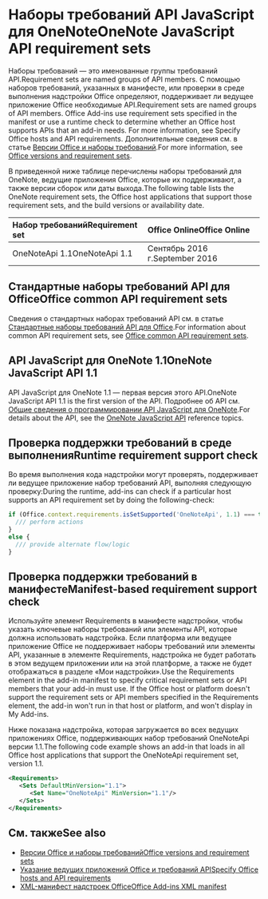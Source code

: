 # <a name="onenote-javascript-api-requirement-sets"></a><span data-ttu-id="67117-101">Наборы требований API JavaScript для OneNote</span><span class="sxs-lookup"><span data-stu-id="67117-101">OneNote JavaScript API requirement sets</span></span>

<span data-ttu-id="67117-102">Наборы требований — это именованные группы требований API.</span><span class="sxs-lookup"><span data-stu-id="67117-102">Requirement sets are named groups of API members.</span></span> <span data-ttu-id="67117-103">С помощью наборов требований, указанных в манифесте, или проверки в среде выполнения надстройки Office определяют, поддерживает ли ведущее приложение Office необходимые API.</span><span class="sxs-lookup"><span data-stu-id="67117-103">Requirement sets are named groups of API members. Office Add-ins use requirement sets specified in the manifest or use a runtime check to determine whether an Office host supports APIs that an add-in needs. For more information, see Specify Office hosts and API requirements.</span></span> <span data-ttu-id="67117-104">Дополнительные сведения см. в статье [Версии Office и наборы требований](https://docs.microsoft.com/office/dev/add-ins/develop/office-versions-and-requirement-sets).</span><span class="sxs-lookup"><span data-stu-id="67117-104">For more information, see [Office versions and requirement sets](https://docs.microsoft.com/office/dev/add-ins/develop/office-versions-and-requirement-sets).</span></span>

<span data-ttu-id="67117-105">В приведенной ниже таблице перечислены наборы требований для OneNote, ведущие приложения Office, которые их поддерживают, а также версии сборок или даты выхода.</span><span class="sxs-lookup"><span data-stu-id="67117-105">The following table lists the OneNote requirement sets, the Office host applications that support those requirement sets, and the build versions or availability date.</span></span>

|  <span data-ttu-id="67117-106">Набор требований</span><span class="sxs-lookup"><span data-stu-id="67117-106">Requirement set</span></span>  |  <span data-ttu-id="67117-107">Office Online</span><span class="sxs-lookup"><span data-stu-id="67117-107">Office Online</span></span> | 
|:-----|:-----|
| <span data-ttu-id="67117-108">OneNoteApi 1.1</span><span class="sxs-lookup"><span data-stu-id="67117-108">OneNoteApi 1.1</span></span>  | <span data-ttu-id="67117-109">Сентябрь 2016 г.</span><span class="sxs-lookup"><span data-stu-id="67117-109">September 2016</span></span> |  

## <a name="office-common-api-requirement-sets"></a><span data-ttu-id="67117-110">Стандартные наборы требований API для Office</span><span class="sxs-lookup"><span data-stu-id="67117-110">Office common API requirement sets</span></span>

<span data-ttu-id="67117-111">Сведения о стандартных наборах требований API см. в статье [Стандартные наборы требований API для Office](office-add-in-requirement-sets.md).</span><span class="sxs-lookup"><span data-stu-id="67117-111">For information about common API requirement sets, see [Office common API requirement sets](office-add-in-requirement-sets.md).</span></span>

## <a name="onenote-javascript-api-11"></a><span data-ttu-id="67117-112">API JavaScript для OneNote 1.1</span><span class="sxs-lookup"><span data-stu-id="67117-112">OneNote JavaScript API 1.1</span></span> 

<span data-ttu-id="67117-113">API JavaScript для OneNote 1.1 — первая версия этого API.</span><span class="sxs-lookup"><span data-stu-id="67117-113">OneNote JavaScript API 1.1 is the first version of the API.</span></span> <span data-ttu-id="67117-114">Подробнее об API см. [Общие сведения о программировании API JavaScript для OneNote](https://docs.microsoft.com/office/dev/add-ins/onenote/onenote-add-ins-programming-overview).</span><span class="sxs-lookup"><span data-stu-id="67117-114">For details about the API, see the [OneNote JavaScript API](https://docs.microsoft.com/office/dev/add-ins/onenote/onenote-add-ins-programming-overview) reference topics.</span></span>

## <a name="runtime-requirement-support-check"></a><span data-ttu-id="67117-115">Проверка поддержки требований в среде выполнения</span><span class="sxs-lookup"><span data-stu-id="67117-115">Runtime requirement support check</span></span>

<span data-ttu-id="67117-116">Во время выполнения кода надстройки могут проверять, поддерживает ли ведущее приложение набор требований API, выполняя следующую проверку:</span><span class="sxs-lookup"><span data-stu-id="67117-116">During the runtime, add-ins can check if a particular host supports an API requirement set by doing the following-check:</span></span> 

```js
if (Office.context.requirements.isSetSupported('OneNoteApi', 1.1) === true) {
  /// perform actions
}
else {
  /// provide alternate flow/logic
}
```

## <a name="manifest-based-requirement-support-check"></a><span data-ttu-id="67117-117">Проверка поддержки требований в манифесте</span><span class="sxs-lookup"><span data-stu-id="67117-117">Manifest-based requirement support check</span></span>

<span data-ttu-id="67117-p103">Используйте элемент Requirements в манифесте надстройки, чтобы указать ключевые наборы требований или элементы API, которые должна использовать надстройка. Если платформа или ведущее приложение Office не поддерживает наборы требований или элементы API, указанные в элементе Requirements, надстройка не будет работать в этом ведущем приложении или на этой платформе, а также не будет отображаться в разделе «Мои надстройки».</span><span class="sxs-lookup"><span data-stu-id="67117-p103">Use the Requirements element in the add-in manifest to specify critical requirement sets or API members that your add-in must use. If the Office host or platform doesn't support the requirement sets or API members specified in the Requirements element, the add-in won't run in that host or platform, and won't display in My Add-ins.</span></span>

<span data-ttu-id="67117-120">Ниже показана надстройка, которая загружается во всех ведущих приложениях Office, поддерживающих набор требований OneNoteApi версии 1.1.</span><span class="sxs-lookup"><span data-stu-id="67117-120">The following code example shows an add-in that loads in all Office host applications that support the OneNoteApi requirement set, version 1.1.</span></span>

```xml
<Requirements>
   <Sets DefaultMinVersion="1.1">
      <Set Name="OneNoteApi" MinVersion="1.1"/>
   </Sets>
</Requirements>
```

## <a name="see-also"></a><span data-ttu-id="67117-121">См. также</span><span class="sxs-lookup"><span data-stu-id="67117-121">See also</span></span>

- [<span data-ttu-id="67117-122">Версии Office и наборы требований</span><span class="sxs-lookup"><span data-stu-id="67117-122">Office versions and requirement sets</span></span>](https://docs.microsoft.com/office/dev/add-ins/develop/office-versions-and-requirement-sets)
- [<span data-ttu-id="67117-123">Указание ведущих приложений Office и требований API</span><span class="sxs-lookup"><span data-stu-id="67117-123">Specify Office hosts and API requirements</span></span>](https://docs.microsoft.com/office/dev/add-ins/develop/specify-office-hosts-and-api-requirements)
- [<span data-ttu-id="67117-124">XML-манифест надстроек Office</span><span class="sxs-lookup"><span data-stu-id="67117-124">Office Add-ins XML manifest</span></span>](https://docs.microsoft.com/office/dev/add-ins/develop/add-in-manifests)
